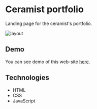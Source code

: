 # Ceramist portfolio
Landing page for the ceramist's portfolio. 

![layout](https://github.com/onlylosersleftalive/ceramist-portfolio/blob/master/images/ezgif.com-gif-maker%20(10).gif)

## Demo
You can see demo of this web-site [here](https://onlylosersleftalive.github.io/ceramist-portfolio/).

## Technologies
* HTML
* CSS
* JavaScript
